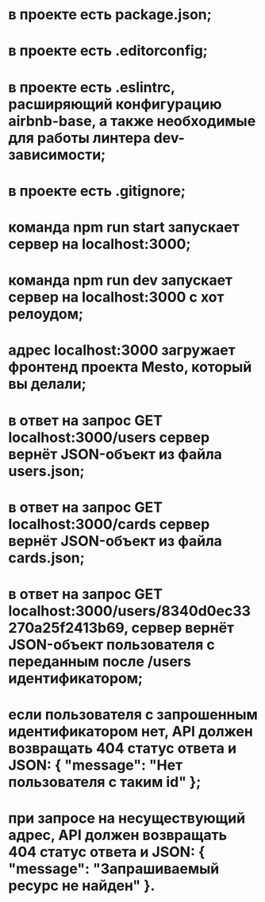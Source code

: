 # в проекте есть package.json;
# в проекте есть .editorconfig;
# в проекте есть .eslintrc, расширяющий конфигурацию airbnb-base, а также необходимые для работы линтера dev-зависимости;
# в проекте есть .gitignore;
# команда npm run start запускает сервер на localhost:3000;
# команда npm run dev запускает сервер на localhost:3000 с хот релоудом;
# адрес localhost:3000 загружает фронтенд проекта Mesto, который вы делали;
# в ответ на запрос GET localhost:3000/users сервер вернёт JSON-объект из файла users.json;
# в ответ на запрос GET localhost:3000/cards сервер вернёт JSON-объект из файла cards.json;
# в ответ на запрос GET localhost:3000/users/8340d0ec33270a25f2413b69, сервер вернёт JSON-объект пользователя с переданным после /users идентификатором;
# если пользователя с запрошенным идентификатором нет, API должен возвращать 404 статус ответа и JSON: { "message": "Нет пользователя с таким id" };
# при запросе на несуществующий адрес, API должен возвращать 404 статус ответа и JSON: { "message": "Запрашиваемый ресурс не найден" }.
